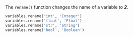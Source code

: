 The `rename()` function changes the name of a variable to ___2___.

```py
variables.rename('int', 'Integer')
variables.rename('float', 'Float')
variables.rename('str', 'String')
variables.rename('bool', 'Boolean')
```
